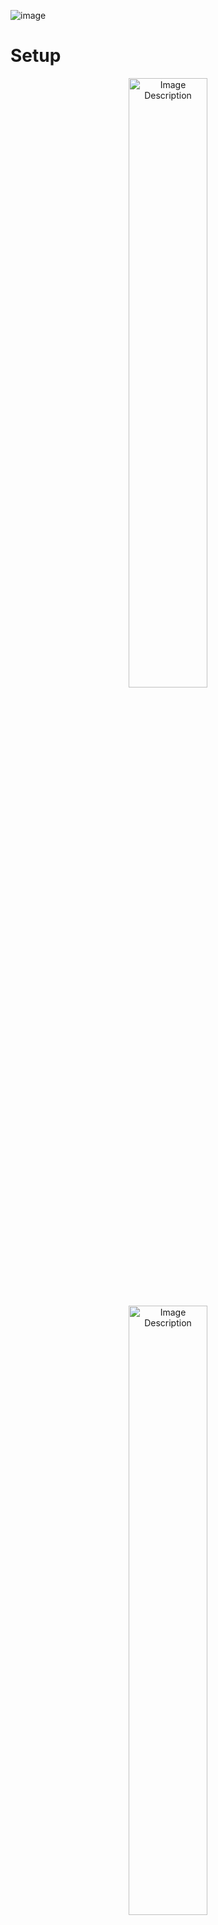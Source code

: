 ![image](https://github.com/duarte3333/Real-time-distributed-illumination-control/assets/76222459/5ebee8c6-d486-44c7-8e79-098269cdda52)

# Setup

<p align="center">
  <img src="https://github.com/duarte3333/Real-time-distributed-illumination-control/assets/76222459/7871f60e-d98f-4ef9-a5fa-c4cebf20093f" alt="Image Description" style="width: 50%;">
</p>

<p align="center">
  <img src="https://github.com/duarte3333/Real-time-distributed-illumination-control/assets/76222459/485b5efa-040e-45bc-87d1-4fa39a86364b" alt="Image Description" style="width: 50%;">
</p>
